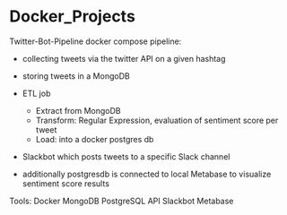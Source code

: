 # Docker_Projects

Twitter-Bot-Pipeline
docker compose pipeline:

- collecting tweets via the twitter API on a given hashtag
- storing tweets in a MongoDB
- ETL job 
  - Extract from MongoDB
  - Transform: Regular Expression, evaluation of sentiment score per tweet
  - Load: into a docker postgres db

- Slackbot which posts tweets to a specific Slack channel
- additionally postgresdb is connected to local Metabase to visualize sentiment score results

Tools:
Docker
MongoDB
PostgreSQL
API
Slackbot
Metabase
